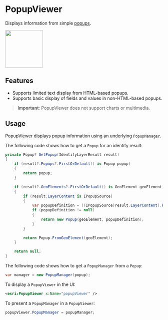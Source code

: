 # PopupViewer

Displays information from simple [popups](https://pro.arcgis.com/en/pro-app/latest/help/mapping/navigation/configure-pop-ups.htm). 

<img src="https://user-images.githubusercontent.com/1378165/73389991-1e549080-428a-11ea-81f3-b2f9c29f61ad.png" width="120" />

## Features

- Supports limited text display from HTML-based popups.
- Supports basic display of fields and values in non-HTML-based popups.

> **Important**: PopupViewer does not support charts or multimedia.

## Usage

PopupViewer displays popup information using an underlying [`PopupManager`](https://developers.arcgis.com/net/api-reference/api/netwin/Esri.ArcGISRuntime/Esri.ArcGISRuntime.Mapping.Popups.PopupManager.html).

The following code shows how to get a `Popup` for an identify result:

```cs
private Popup? GetPopup(IdentifyLayerResult result)
{
    if (result?.Popups?.FirstOrDefault() is Popup popup)
    {
        return popup;
    }

    if (result?.GeoElements?.FirstOrDefault() is GeoElement geoElement)
    {
        if (result.LayerContent is IPopupSource)
        {
            var popupDefinition = ((IPopupSource)result.LayerContent).PopupDefinition;
            if (popupDefinition != null)
            {
                return new Popup(geoElement, popupDefinition);
            }
        }

        return Popup.FromGeoElement(geoElement);
    }

    return null;
}
```

The following code shows how to get a `PopupManager` from a `Popup`:

```cs
var manager = new PopupManager(popup);
```

To display a `PopupViewer` in the UI:

```xml
<esri:PopupViewer x:Name="popupViewer" />
```

To present a `PopupManager` in a `PopupViewer`:

```cs
popupViewer.PopupManager = popupManager;
```